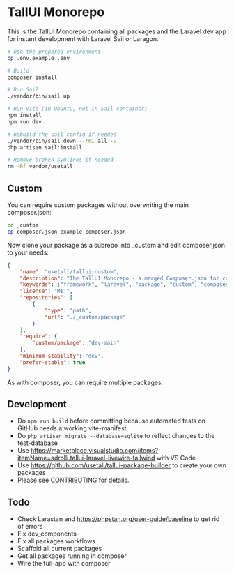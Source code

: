 # TallUI Monorepo

This is the TallUI Monorepo containing all packages and the Laravel dev app for instant development with Laravel Sail or Laragon.

```bash
# Use the prepared environment
cp .env.example .env

# Build
composer install

# Run Sail
./vendor/bin/sail up

# Run Vite (in Ubuntu, not in Sail container)
npm install
npm run dev

# Rebuild the sail config if needed
./vendor/bin/sail down --rmi all -v
php artisan sail:install

# Remove broken symlinks if needed
rm -Rf vendor/usetall
```

## Custom

You can require custom packages without overwriting the main composer.json:

```bash
cd _custom
cp composer.json-example composer.json
```

Now clone your package as a subrepo into _custom and edit composer.json to your needs:

```json
{
    "name": "usetall/tallui-custom",
    "description": "The TallUI Monorepo - a merged Composer.json for custom packages.",
    "keywords": ["framework", "laravel", "package", "custom", "composer", "monorepo"],
    "license": "MIT",
    "repositories": [
        {
            "type": "path",
            "url": "./_custom/package"
        }
    ],
    "require": {
        "custom/package": "dev-main"
    },
    "minimum-stability": "dev",
    "prefer-stable": true
}
```

As with composer, you can require multiple packages.


## Development

- Do `npm run build` before committing because automated tests on GitHub needs a working vite-manifest
- Do `php artisan migrate --database=sqlite` to reflect changes to the test-database
- Use https://marketplace.visualstudio.com/items?itemName=adrolli.tallui-laravel-livewire-tailwind with VS Code
- Use https://github.com/usetall/tallui-package-builder to create your own packages
- Please see [CONTRIBUTING](CONTRIBUTING.md) for details. 


## Todo

- Check Larastan and https://phpstan.org/user-guide/baseline to get rid of errors
- Fix dev_components
- Fix all packages workflows
- Scaffold all current packages
- Get all packages running in composer
- Wire the full-app with composer
